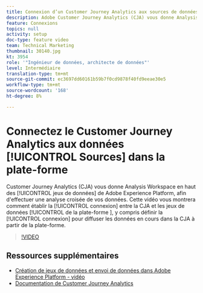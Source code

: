 ```yaml
---
title: Connexion d’un Customer Journey Analytics aux sources de données dans la plateforme
description: Adobe Customer Journey Analytics (CJA) vous donne Analysis Workspace en plus des ensembles de données de Adobe Experience Platform, afin d'effectuer une analyse croisée de vos données. Cette vidéo vous montrera comment établir la connexion entre CJA et les ensembles de données de la plate-forme, y compris la définition de la connexion pour diffuser les données en cours dans CJA à partir de la plate-forme.
feature: Connexions
topics: null
activity: setup
doc-type: feature video
team: Technical Marketing
thumbnail: 30140.jpg
kt: 3954
role: '"Ingénieur de données, architecte de données"'
level: Intermédiaire
translation-type: tm+mt
source-git-commit: ec3697dd60161b59b7f0cd9878f40fd9eeae30e5
workflow-type: tm+mt
source-wordcount: '168'
ht-degree: 8%

---
```



# Connectez le Customer Journey Analytics aux données [!UICONTROL Sources] dans la plate-forme

Customer Journey Analytics (CJA) vous donne Analysis Workspace en haut des [!UICONTROL jeux de données] de Adobe Experience Platform, afin d&#39;effectuer une analyse croisée de vos données. Cette vidéo vous montrera comment établir la [!UICONTROL connexion] entre la CJA et les jeux de données [!UICONTROL de la plate-forme ], y compris définir la [!UICONTROL connexion] pour diffuser les données en cours dans la CJA à partir de la plate-forme.

>[!VIDEO](https://video.tv.adobe.com/v/30140/?quality=12&enable10seconds=on&speedcontrol=on)

## Ressources supplémentaires

* [Création de jeux de données et envoi de données dans Adobe Experience Platform - vidéo](https://docs.adobe.com/content/help/en/platform-learn/tutorials/data-ingestion/create-datasets-and-ingest-data.html)
* [Documentation de Customer Journey Analytics](https://docs.adobe.com/content/help/fr-FR/analytics-platform/using/cja-landing.html)
